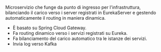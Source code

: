 Microservizio che funge da punto di ingresso per l'infrastruttura, bilanciando il carico verso i server registrati in
EurekaServer e gestendo automaticamente il routing in maniera dinamica.

- È basato su Spring Cloud Gateway.
- Fa routing dinamico verso i servizi registrati su Eureka.
- Fa bilanciamento del carico automatico tra le istanze dei servizi.
- Invia log verso Kafka